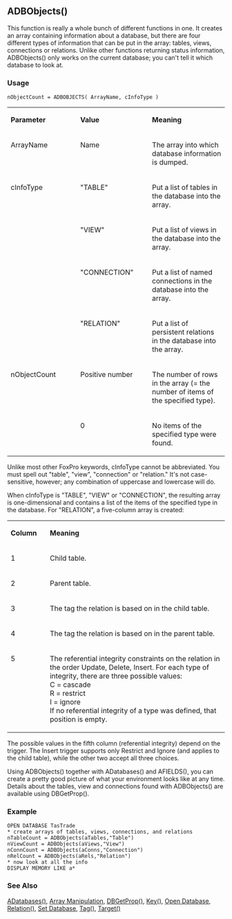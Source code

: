 ## ADBObjects()

This function is really a whole bunch of different functions in one. It creates an array containing information about a database, but there are four different types of information that can be put in the array: tables, views, connections or relations. Unlike other functions returning status information, ADBObjects() only works on the current database; you can't tell it which database to look at.

### Usage

```foxpro
nObjectCount = ADBOBJECTS( ArrayName, cInfoType )
```
<table>
<tr>
  <td width="32%" valign="top">
  <p><b>Parameter</b></p>
  </td>
  <td width=23% valign=top>
  <p><b>Value</b></p>
  </td>
  <td width=45% valign=top>
  <p><b>Meaning</b></p>
  </td>
 </tr>
<tr>
  <td width="32%" valign="top">
  <p>ArrayName</p>
  </td>
  <td width=23% valign=top>
  <p>Name</p>
  </td>
  <td width=45% valign=top>
  <p>The array into which database information is dumped.</p>
  </td>
 </tr>
<tr>
  <td width=32% rowspan=4 valign=top>
  <p>cInfoType</p>
  </td>
  <td width=23% valign=top>
  <p>&quot;TABLE&quot;</p>
  </td>
  <td width=45% valign=top>
  <p>Put a list of tables in the database into the array.</p>
  </td>
 </tr>
<tr>
  <td width=33% valign=top>
  <p>&quot;VIEW&quot;</p>
  </td>
  <td width=67% valign=top>
  <p>Put a list of views in the database into the array.</p>
  </td>
 </tr>
<tr>
  <td width=33% valign=top>
  <p>&quot;CONNECTION&quot;</p>
  </td>
  <td width=67% valign=top>
  <p>Put a list of named connections in the database into the array.</p>
  </td>
 </tr>
<tr>
  <td width=33% valign=top>
  <p>&quot;RELATION&quot;</p>
  </td>
  <td width=67% valign=top>
  <p>Put a list of persistent relations in the database into the array.</p>
  </td>
 </tr>
<tr>
  <td width=32% rowspan=2 valign=top>
  <p>nObjectCount</p>
  </td>
  <td width=23% valign=top>
  <p>Positive number</p>
  </td>
  <td width=45% valign=top>
  <p>The number of rows in the array (= the number of items of the specified type).</p>
  </td>
 </tr>
<tr>
  <td width=33% valign=top>
  <p>0</p>
  </td>
  <td width=67% valign=top>
  <p>No items of the specified type were found.</p>
  </td>
 </tr>
</table>

Unlike most other FoxPro keywords, cInfoType cannot be abbreviated. You must spell out "table", "view", "connection" or "relation." It's not case-sensitive, however; any combination of uppercase and lowercase will do.

When cInfoType is "TABLE", "VIEW" or "CONNECTION", the resulting array is one-dimensional and contains a list of the items of the specified type in the database. For "RELATION", a five-column array is created:

<table>
<tr>
  <td width="18%" valign="top">
  <p><b>Column</b></p>
  </td>
  <td width=82% valign=top>
  <p><b>Meaning</b></p>
  </td>
 </tr>
<tr>
  <td width="18%" valign="top">
  <p>1</p>
  </td>
  <td width=82% valign=top>
  <p>Child table.</p>
  </td>
 </tr>
<tr>
  <td width="18%" valign="top">
  <p>2</p>
  </td>
  <td width=82% valign=top>
  <p>Parent table.</p>
  </td>
 </tr>
<tr>
  <td width="18%" valign="top">
  <p>3</p>
  </td>
  <td width=82% valign=top>
  <p>The tag the relation is based on in the child table.</p>
  </td>
 </tr>
<tr>
  <td width="18%" valign="top">
  <p>4</p>
  </td>
  <td width=82% valign=top>
  <p>The tag the relation is based on in the parent table.</p>
  </td>
 </tr>
<tr>
  <td width="18%" valign="top">
  <p>5</p>
  </td>
  <td width=82% valign=top>
  <p>The referential integrity constraints on the relation in the order Update, Delete, Insert. For each type of integrity, there are three possible values:<br> C = cascade<br> R = restrict<br> I = ignore<br> If no referential integrity of a type was defined, that position is empty.</p>
  </td>
 </tr>
</table>

The possible values in the fifth column (referential integrity) depend on the trigger. The Insert trigger supports only Restrict and Ignore (and applies to the child table), while the other two accept all three choices.

Using ADBObjects() together with ADatabases() and AFIELDS(), you can create a pretty good picture of what your environment looks like at any time. Details about the tables, view and connections found with ADBObjects() are available using DBGetProp().

### Example

```foxpro
OPEN DATABASE TasTrade
* create arrays of tables, views, connections, and relations
nTableCount = ADBObjects(aTables,"Table")
nViewCount = ADBObjects(aViews,"View")
nConnCount = ADBObjects(aConns,"Connection")
nRelCount = ADBObjects(aRels,"Relation")
* now look at all the info
DISPLAY MEMORY LIKE a*
```
### See Also

[ADatabases()](s4g666.md), [Array Manipulation](s4g282.md), [DBGetProp()](s4g350.md), [Key()](s4g266.md), [Open Database](s4g316.md), [Relation()](s4g425.md), [Set Database](s4g317.md), [Tag()](s4g266.md), [Target()](s4g425.md)